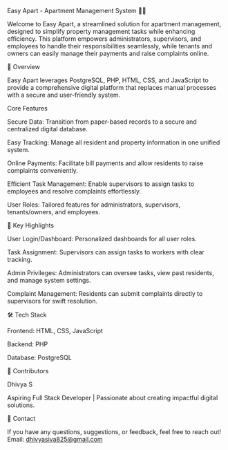 Easy Apart - Apartment Management System 🏢✨


Welcome to Easy Apart, a streamlined solution for apartment management, designed to simplify property management tasks while enhancing efficiency. This platform empowers administrators, supervisors, and employees to handle their responsibilities seamlessly, while tenants and owners can easily manage their payments and raise complaints online.

📖 Overview

Easy Apart leverages PostgreSQL, PHP, HTML, CSS, and JavaScript to provide a comprehensive digital platform that replaces manual processes with a secure and user-friendly system.

Core Features

Secure Data: Transition from paper-based records to a secure and centralized digital database.

Easy Tracking: Manage all resident and property information in one unified system.

Online Payments: Facilitate bill payments and allow residents to raise complaints conveniently.

Efficient Task Management: Enable supervisors to assign tasks to employees and resolve complaints effortlessly.

User Roles: Tailored features for administrators, supervisors, tenants/owners, and employees.

🚀 Key Highlights

User Login/Dashboard: Personalized dashboards for all user roles.

Task Assignment: Supervisors can assign tasks to workers with clear tracking.

Admin Privileges: Administrators can oversee tasks, view past residents, and manage system settings.

Complaint Management: Residents can submit complaints directly to supervisors for swift resolution.

🛠️ Tech Stack

Frontend: HTML, CSS, JavaScript

Backend: PHP

Database: PostgreSQL

👥 Contributors

Dhivya S

Aspiring Full Stack Developer | Passionate about creating impactful digital solutions.

📧 Contact

If you have any questions, suggestions, or feedback, feel free to reach out!
Email: dhivyasiva825@gmail.com






